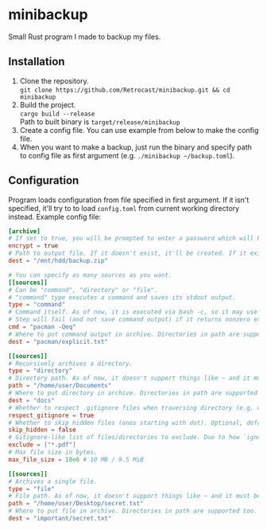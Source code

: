 # minibackup

Small Rust program I made to backup my files.

## Installation

1. Clone the repository.  
   `git clone https://github.com/Retrocast/minibackup.git && cd minibackup`
2. Build the project.  
   `cargo build --release`  
   Path to built binary is `target/release/minibackup`
3. Create a config file. You can use example from below to make the config file.
4. When you want to make a backup, just run the binary and specify path to config file as first argument (e.g. `./minibackup ~/backup.toml`).

## Configuration

Program loads configuration from file specified in first argument.
If it isn't specified, it'll try to to load `config.toml` from current working directory instead.
Example config file:

```toml
[archive]
# If set to true, you will be prompted to enter a password which will be used to encrypt the archive. Defaults to false.
encrypt = true
# Path to output file. If it doesn't exist, it'll be created. If it exists, it'll be overwritten. Defaults to "backup.zip".
dest = "/mnt/hdd/backup.zip"

# You can specify as many sources as you want.
[[sources]]
# Can be "command", "directory" or "file".
# "command" type executes a command and saves its stdout output.
type = "command"
# Command itself. As of now, it is executed via bash -c, so it may use $VARIABLES and other Bash syntax.
# Step will fail (and not save command output) if it returns nonzero exit code.
cmd = "pacman -Qeq"
# Where to put command output in archive. Directories in path are supported too.
dest = "pacman/explicit.txt"

[[sources]]
# Recursively archives a directory.
type = "directory"
# Directory path. As of now, it doesn't support things like ~ and it must be a absolute/relative path.
path = "/home/user/Documents"
# Where to put directory in archive. Directories in path are supported too. Optional, defaults to base folder name in archive root (e.g. "/Documents" in this example).
dest = "docs"
# Whether to respect .gitignore files when traversing directory (e.g. do not add gitignored files to archive). Optional, defaults to true.
respect_gitignore = true
# Whether to skip hidden files (ones starting with dot). Optional, defaults to false.
skip_hidden = false
# Gitignore-like list of files/directories to exclude. Due to how `ignore` crate works, inversion with ! is not available. Optional.
exclude = ["*.pdf"]
# Max file size in bytes.
max_file_size = 10e6 # 10 MB / 9.5 MiB

[[sources]]
# Archives a single file.
type = "file"
# File path. As of now, it doesn't support things like ~ and it must be a absolute/relative path.
path = "/home/user/Desktop/secret.txt"
# Where to put file in archive. Directories in path are supported too. Optional, defaults to base folder name in archive root (e.g. "/secret.txt" in this example).
dest = "important/secret.txt"
```
